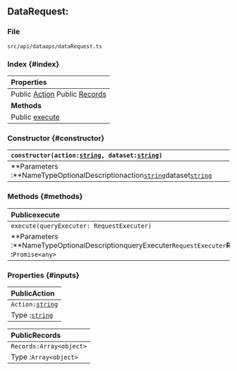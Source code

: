 ## DataRequest:

### File

`src/api/dataops/dataRequest.ts`

### Index {#index}

| **Properties** |
| :--- |
| Public [Action](#Action) Public [Records](#Records) |
| **Methods** |
| Public [execute](#execute) |

### Constructor {#constructor}

| `constructor(action:`[`string`](https://developer.mozilla.org/en-US/docs/Web/JavaScript/Reference/Global_Objects/string)`, dataset:`[`string`](https://developer.mozilla.org/en-US/docs/Web/JavaScript/Reference/Global_Objects/string)`)` |
| :--- |
| **Parameters :**NameTypeOptionalDescriptionaction[`string`](https://developer.mozilla.org/en-US/docs/Web/JavaScript/Reference/Global_Objects/string)dataset[`string`](https://developer.mozilla.org/en-US/docs/Web/JavaScript/Reference/Global_Objects/string) |

### Methods {#methods}

| **Publicexecute** |
| :--- |
| `execute(queryExecuter: RequestExecuter)` |
| **Parameters :**NameTypeOptionalDescriptionqueryExecuter`RequestExecuter`**Returns :**`Promise<any>` |

### Properties {#inputs}

| **PublicAction** |
| :--- |
| `Action:`[`string`](https://developer.mozilla.org/en-US/docs/Web/JavaScript/Reference/Global_Objects/string) |
| Type :[`string`](https://developer.mozilla.org/en-US/docs/Web/JavaScript/Reference/Global_Objects/string) |

| **PublicRecords** |
| :--- |
| `Records:Array<object>` |
| Type :`Array<object>` |
